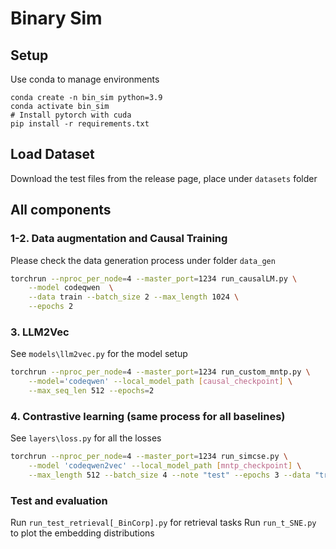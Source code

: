# Binary Sim

## Setup

Use conda to manage environments
```shell script
conda create -n bin_sim python=3.9
conda activate bin_sim
# Install pytorch with cuda
pip install -r requirements.txt
```

## Load Dataset
Download the test files from the release page, place under `datasets` folder

## All components

### 1-2. Data augmentation and Causal Training
Please check the data generation process under folder `data_gen`
```bash
torchrun --nproc_per_node=4 --master_port=1234 run_causalLM.py \
    --model codeqwen  \
    --data train --batch_size 2 --max_length 1024 \
    --epochs 2
```

### 3. LLM2Vec
See `models\llm2vec.py` for the model setup
```bash
torchrun --nproc_per_node=4 --master_port=1234 run_custom_mntp.py \
    --model='codeqwen' --local_model_path [causal_checkpoint] \
    --max_seq_len 512 --epochs=2
```

### 4. Contrastive learning (same process for all baselines)
See `layers\loss.py` for all the losses
```bash
torchrun --nproc_per_node=4 --master_port=1234 run_simcse.py \
    --model 'codeqwen2vec' --local_model_path [mntp_checkpoint] \
    --max_length 512 --batch_size 4 --note "test" --epochs 3 --data "train"
```

### Test and evaluation
Run `run_test_retrieval[_BinCorp].py` for retrieval tasks
Run `run_t_SNE.py` to plot the embedding distributions

